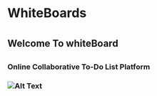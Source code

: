 <h1>WhiteBoards<h1>

<h2>Welcome To whiteBoard<h2>
<h3>Online Collaborative To-Do List Platform<h3>
  
![Alt Text]("./Src/Assets/Image/sc1.png")


